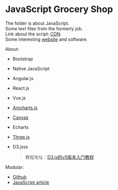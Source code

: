 # JavaScript Grocery Shop
The folder is about JavaScript.<br/>
Some text files from the formerly job.<br/>
Link about the script: [CDN](http://www.bootcdn.cn/).<br/>
Some interesting [website](https://github.com/Langery/Grocery-shop/blob/master/Website.md) and software.

About:
* Bootstrap
* Native JavaScript
* Angular.js
* React.js
* Vue.js
* [Amcharts.js](https://github.com/Langery/Grocery-shop/tree/master/Amchats.js)
* [Canvas](https://github.com/Langery/Grocery-shop/tree/master/Canvas)
* Echarts
* [Three.js](https://github.com/Langery/Grocery-shop/tree/master/Three_text)
* D3.jsss

  > 教程地址：[D3.js的v5版本入门教程](https://blog.csdn.net/qq_34414916/article/details/80026029)

Modular:
* [Github](https://github.com/Langery/Grocery-shop/issues/1)
* [JavaScript article](https://github.com/Langery/Grocery-shop/issues/5)